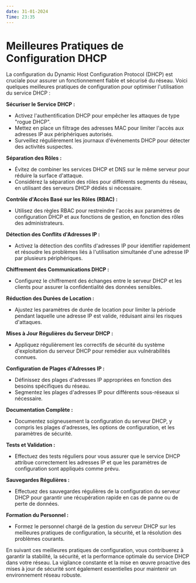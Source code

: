 ```yaml
---
date: 31-01-2024
Time: 23:35
---
```

# Meilleures Pratiques de Configuration DHCP

La configuration du Dynamic Host Configuration Protocol (DHCP) est cruciale pour assurer un fonctionnement fiable et sécurisé du réseau. Voici quelques meilleures pratiques de configuration pour optimiser l'utilisation du service DHCP :

**Sécuriser le Service DHCP :**
- Activez l'authentification DHCP pour empêcher les attaques de type "rogue DHCP".
- Mettez en place un filtrage des adresses MAC pour limiter l'accès aux adresses IP aux périphériques autorisés.
- Surveillez régulièrement les journaux d'événements DHCP pour détecter des activités suspectes.

**Séparation des Rôles :**
- Évitez de combiner les services DHCP et DNS sur le même serveur pour réduire la surface d'attaque.
- Considérez la séparation des rôles pour différents segments du réseau, en utilisant des serveurs DHCP dédiés si nécessaire.

**Contrôle d'Accès Basé sur les Rôles (RBAC) :**
- Utilisez des règles RBAC pour restreindre l'accès aux paramètres de configuration DHCP et aux fonctions de gestion, en fonction des rôles des administrateurs.

**Détection des Conflits d'Adresses IP :**
- Activez la détection des conflits d'adresses IP pour identifier rapidement et résoudre les problèmes liés à l'utilisation simultanée d'une adresse IP par plusieurs périphériques.

**Chiffrement des Communications DHCP :**
- Configurez le chiffrement des échanges entre le serveur DHCP et les clients pour assurer la confidentialité des données sensibles.

**Réduction des Durées de Location :**
- Ajustez les paramètres de durée de location pour limiter la période pendant laquelle une adresse IP est valide, réduisant ainsi les risques d'attaques.

**Mises à Jour Régulières du Serveur DHCP :**
- Appliquez régulièrement les correctifs de sécurité du système d'exploitation du serveur DHCP pour remédier aux vulnérabilités connues.

**Configuration de Plages d'Adresses IP :**
- Définissez des plages d'adresses IP appropriées en fonction des besoins spécifiques du réseau.
- Segmentez les plages d'adresses IP pour différents sous-réseaux si nécessaire.

**Documentation Complète :**
- Documentez soigneusement la configuration du serveur DHCP, y compris les plages d'adresses, les options de configuration, et les paramètres de sécurité.

**Tests et Validation :**
- Effectuez des tests réguliers pour vous assurer que le service DHCP attribue correctement les adresses IP et que les paramètres de configuration sont appliqués comme prévu.

**Sauvegardes Régulières :**
- Effectuez des sauvegardes régulières de la configuration du serveur DHCP pour garantir une récupération rapide en cas de panne ou de perte de données.

**Formation du Personnel :**
- Formez le personnel chargé de la gestion du serveur DHCP sur les meilleures pratiques de configuration, la sécurité, et la résolution des problèmes courants.

En suivant ces meilleures pratiques de configuration, vous contribuerez à garantir la stabilité, la sécurité, et la performance optimale du service DHCP dans votre réseau. La vigilance constante et la mise en œuvre proactive des mises à jour de sécurité sont également essentielles pour maintenir un environnement réseau robuste.